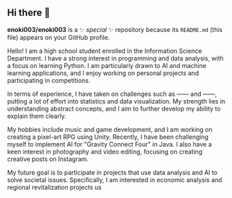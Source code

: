 ## Hi there 👋


**enoki003/enoki003** is a ✨ _special_ ✨ repository because its `README.md` (this file) appears on your GitHub profile.


Hello! I am a high school student enrolled in the Information Science Department. I have a strong interest in programming and data analysis, with a focus on learning Python. I am particularly drawn to AI and machine learning applications, and I enjoy working on personal projects and participating in competitions.

In terms of experience, I have taken on challenges such as —— and ——, putting a lot of effort into statistics and data visualization. My strength lies in understanding abstract concepts, and I aim to further develop my ability to explain them clearly.

My hobbies include music and game development, and I am working on creating a pixel-art RPG using Unity. Recently, I have been challenging myself to implement AI for "Gravity Connect Four" in Java. I also have a keen interest in photography and video editing, focusing on creating creative posts on Instagram.

My future goal is to participate in projects that use data analysis and AI to solve societal issues. Specifically, I am interested in economic analysis and regional revitalization projects us

